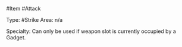 #Item #Attack

Type:  #Strike
Area: n/a

Specialty: Can only be used if weapon slot is currently occupied by a Gadget.

